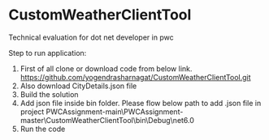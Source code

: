 # CustomWeatherClientTool
Technical evaluation for dot net developer in pwc

Step to run application:
1. First of all clone or download code from below link.
 https://github.com/yogendrasharnagat/CustomWeatherClientTool.git
2. Also download CityDetails.json file
3. Build the solution
4. Add json file inside bin folder. Please flow below path to add .json file in project
PWCAssignment-main\PWCAssignment-master\CustomWeatherClientTool\bin\Debug\net6.0 
5. Run the code
